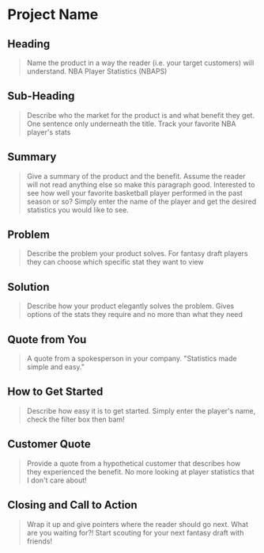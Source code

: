 # Project Name #

<!-- 
> This material was originally posted [here](http://www.quora.com/What-is-Amazons-approach-to-product-development-and-product-management). It is reproduced here for posterities sake.

There is an approach called "working backwards" that is widely used at Amazon. They work backwards from the customer, rather than starting with an idea for a product and trying to bolt customers onto it. While working backwards can be applied to any specific product decision, using this approach is especially important when developing new products or features.

For new initiatives a product manager typically starts by writing an internal press release announcing the finished product. The target audience for the press release is the new/updated product's customers, which can be retail customers or internal users of a tool or technology. Internal press releases are centered around the customer problem, how current solutions (internal or external) fail, and how the new product will blow away existing solutions.

If the benefits listed don't sound very interesting or exciting to customers, then perhaps they're not (and shouldn't be built). Instead, the product manager should keep iterating on the press release until they've come up with benefits that actually sound like benefits. Iterating on a press release is a lot less expensive than iterating on the product itself (and quicker!).

If the press release is more than a page and a half, it is probably too long. Keep it simple. 3-4 sentences for most paragraphs. Cut out the fat. Don't make it into a spec. You can accompany the press release with a FAQ that answers all of the other business or execution questions so the press release can stay focused on what the customer gets. My rule of thumb is that if the press release is hard to write, then the product is probably going to suck. Keep working at it until the outline for each paragraph flows. 

Oh, and I also like to write press-releases in what I call "Oprah-speak" for mainstream consumer products. Imagine you're sitting on Oprah's couch and have just explained the product to her, and then you listen as she explains it to her audience. That's "Oprah-speak", not "Geek-speak".

Once the project moves into development, the press release can be used as a touchstone; a guiding light. The product team can ask themselves, "Are we building what is in the press release?" If they find they're spending time building things that aren't in the press release (overbuilding), they need to ask themselves why. This keeps product development focused on achieving the customer benefits and not building extraneous stuff that takes longer to build, takes resources to maintain, and doesn't provide real customer benefit (at least not enough to warrant inclusion in the press release).
 -->
 
## Heading ##
  > Name the product in a way the reader (i.e. your target customers) will understand.
NBA Player Statistics (NBAPS)

## Sub-Heading ##
  > Describe who the market for the product is and what benefit they get. One sentence only underneath the title.
Track your favorite NBA player's stats

## Summary ##
  > Give a summary of the product and the benefit. Assume the reader will not read anything else so make this paragraph good.
Interested to see how well your favorite basketball player performed in the past season or so? Simply enter the name of the player and get the desired statistics you would like to see.

## Problem ##
  > Describe the problem your product solves.
For fantasy draft players they can choose which specific stat they want to view 

## Solution ##
  > Describe how your product elegantly solves the problem.
Gives options of the stats they require and no more than what they need

## Quote from You ##
  > A quote from a spokesperson in your company.
"Statistics made simple and easy."  

## How to Get Started ##
  > Describe how easy it is to get started.
Simply enter the player's name, check the filter box then bam!

## Customer Quote ##
  > Provide a quote from a hypothetical customer that describes how they experienced the benefit.
No more looking at player statistics that I don't care about!

## Closing and Call to Action ##
  > Wrap it up and give pointers where the reader should go next.
What are you waiting for?! Start scouting for your next fantasy draft with friends!